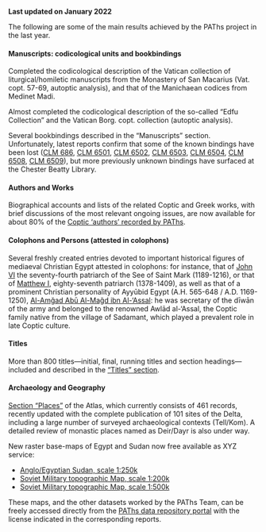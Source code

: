 **Last updated on January 2022**

The following are some of the main results achieved by the PAThs project in the last year.

#### Manuscripts: codicological units and bookbindings

Completed the codicological description of the Vatican collection of liturgical/homiletic manuscripts from the Monastery of San Macarius (Vat. copt. 57-69, autoptic analysis), and that of the Manichaean codices from Medinet Madi.

Almost completed the codicological description of the so-called “Edfu Collection” and the Vatican Borg. copt. collection (autoptic analysis).

Several bookbindings described in the “Manuscripts” section. Unfortunately, latest reports confirm that some of the known bindings have been lost ([CLM 686](manuscripts/686), [CLM 6501](manuscripts/6501), [CLM 6502](manuscripts/6502), [CLM 6503](manuscripts/6503), [CLM 6504](manuscripts/6504), [CLM 6508](manuscripts/6508), [CLM 6509](manuscripts/6509)), but more previously unknown bindings have surfaced at the Chester Beatty Library.


#### Authors and Works

Biographical accounts and lists of the related Coptic and Greek works, with brief discussions of the most relevant ongoing issues, are now available for about 80% of the [Coptic ‘authors’ recorded by PAThs](search/authors/all).


#### Colophons and Persons (attested in colophons)

Several freshly created entries devoted to important historical figures of mediaeval Christian Egypt attested in colophons: for instance, that of [John VI](persons/163) the seventy-fourth patriarch of the See of Saint Mark (1189-1216), or that of [Matthew I](persons/171), eighty-seventh patriarch (1378-1409), as well as that of a prominent Christian personality of Ayyūbid Egypt (A.H. 565-648 / A.D. 1169-1250), [Al-Amǧad Abū Al-Maǧd ibn Al-‘Assal](persons/182): he was secretary of the dīwān of the army and belonged to the renowned Awlād al-‘Assal, the Coptic family native from the village of Sadamant, which played a prevalent role in late Coptic culture.


#### Titles

More than 800 titles—initial, final, running titles and section headings—included and described in the [“Titles” section](search/titles/all).


#### Archaeology and Geography

[Section “Places”](search/places/all) of the Atlas, which currently consists of 461 records, recently updated with the complete publication of 101 sites of the Delta, including a large number of surveyed archaeological contexts (Tell/Kom). A detailed review of monastic places named as Deir/Dayr is also under way.

New raster base-maps of Egypt and Sudan now free available as XYZ service:
- [Anglo/Egyptian Sudan, scale 1:250k](https://docs.paths-erc.eu/data/#sudan_1_250_000_/_anglo_egyptian_sudan)
- [Soviet Military topographic Map, scale 1:200k](https://docs.paths-erc.eu/data/#soviet_military_topographic_maps_1_200_000__1985)
- [Soviet Military topographic Map, scale 1:500k](https://docs.paths-erc.eu/data/#soviet_military_topographic_maps_1_500_000__1954)

These maps, and the other datasets worked by the PAThs Team, can be freely accessed directly from the [PAThs data repository portal](https://docs.paths-erc.eu/data/) with the license indicated in the corresponding reports.



